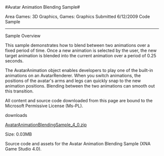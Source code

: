 #Avatar Animation Blending Sample#

Area
Games: 3D Graphics, Games: Graphics
Submitted
6/12/2009
Code Sample

---

Sample Overview

This sample demonstrates how to blend between two animations over a fixed period of time. Once a new animation is selected by the user, the new target animation is blended into the current animation over a period of 0.25 seconds.

The AvatarAnimation object enables developers to play one of the built-in animations on an AvatarRenderer. When you switch animations, the positions of the avatar's arms and legs can quickly snap to the new animation positions. Blending between the two animations can smooth out this transition.


All content and source code downloaded from this page are bound to the Microsoft Permissive License (Ms-PL).

downloads

[AvatarAnimationBlendingSample_4_0.zip](https://github.com/DDReaper/XNAGameStudio/blob/master/Samples/AvatarAnimationBlendingSample_4_0.zip?raw=true)

Size: 0.03MB

Source code and assets for the Avatar Animation Blending Sample (XNA Game Studio 4.0). 